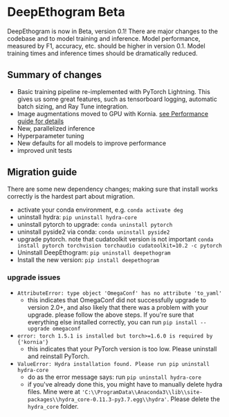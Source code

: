 # DeepEthogram Beta

DeepEthogram is now in Beta, version 0.1! There are major changes to the codebase and to model training and inference. 
Model performance, measured by F1, accuracy, etc. should be higher in version 0.1. Model training times and inference 
times should be dramatically reduced. 

## Summary of changes
* Basic training pipeline re-implemented with PyTorch Lightning. This gives us some great features, such as tensorboard 
logging, automatic batch sizing, and Ray Tune integration. 
* Image augmentations moved to GPU with Kornia. [see Performance guide for details](performance.md)
* New, parallelized inference
* Hyperparameter tuning
* New defaults for all models to improve performance
* improved unit tests


## Migration guide

There are some new dependency changes; making sure that install works correctly is the hardest part about migration. 

* activate your conda environment, e.g. `conda activate deg`
* uninstall hydra: `pip uninstall hydra-core`
* uninstall pytorch to upgrade: `conda uninstall pytorch`
* uninstall pyside2 via conda: `conda uninstall pyside2`
* upgrade pytorch. note that cudatoolkit version is not important `conda install pytorch torchvision torchaudio cudatoolkit=10.2 -c pytorch`
* Uninstall DeepEthogram: `pip uninstall deepethogram`
* Install the new version: `pip install deepethogram`

### upgrade issues
* `AttributeError: type object 'OmegaConf' has no attribute 'to_yaml'`
  * this indicates that OmegaConf did not successfully upgrade to version 2.0+, and also likely that there was a problem
  with your upgrade. please follow the above steps. If you're sure that everything else installed correctly, you can run
  `pip install --upgrade omegaconf`
* `error: torch 1.5.1 is installed but torch>=1.6.0 is required by {'kornia'}`
  * this indicates that your PyTorch version is too low. Please uninstall and reinstall PyTorch. 
* `ValueError: Hydra installation found. Please run pip uninstall hydra-core`
  * do as the error message says: run `pip uninstall hydra-core`
  * if you've already done this, you might have to manually delete hydra files. Mine were at 
  `'C:\\ProgramData\\Anaconda3\\lib\\site-packages\\hydra_core-0.11.3-py3.7.egg\\hydra'`. Please delete the `hydra_core` folder.
